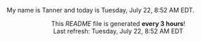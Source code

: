 My name is Tanner and today is Tuesday, July 22, 8:52 AM EDT.

<p align="center">This <i>README</i> file is generated <b>every 3 hours</b>!</br>Last refresh: Tuesday, July 22, 8:52 AM EDT<br /></p>
